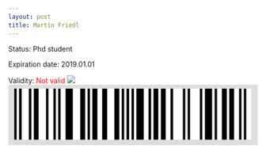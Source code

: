 ```yaml
---
layout: post
title: Martin Friedl
---
```


Status: Phd student

Expiration date: 2019.01.01

Validity: <font color="red"> Not valid</font> 
![](/members/img/Martin_Friedl.png)
![](/members/img/bar.png)
